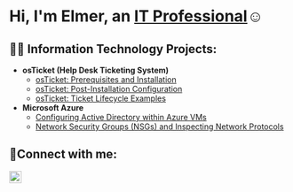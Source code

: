 <h1>Hi, I'm Elmer, an <a href="www.linkedin.com/in/eaguirre24">IT Professional</a>☺</h1>

<h2>👨‍💻 Information Technology Projects:</h2>

- <b>osTicket (Help Desk Ticketing System)</b>
  - [osTicket: Prerequisites and Installation](https://github.com/elmeraguirre/osticket-prereqs)
  - [osTicket: Post-Installation Configuration](https://github.com/elmeraguirre/post-install-config)
  - [osTicket: Ticket Lifecycle Examples](https://github.com/elmeraguirre/ticket-lifecycle)
- <b>Microsoft Azure</b>
  - [Configuring Active Directory within Azure VMs](https://github.com/elmeraguirre/configure-ad)
  - [Network Security Groups (NSGs) and Inspecting Network Protocols](https://github.com/elmeraguirre/azure-network-protocols)

<h2>🤳Connect with me:</h2>

[<img align="left" alt="Elmer | LinkedIn" width="22px" src="https://cdn.jsdelivr.net/npm/simple-icons@v3/icons/linkedin.svg" />][linkedin]


[linkedin]: www.linkedin.com/in/eaguirre24
